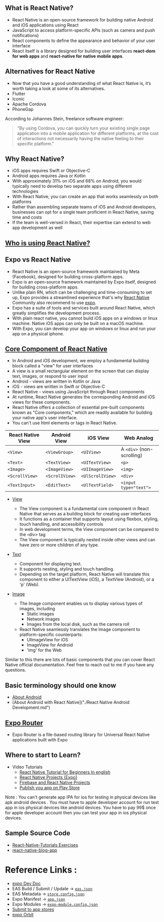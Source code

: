 ## What is React Native?
- React Native is an open-source framework for building native Android and iOS applications using React
- JavaScript to access platform-specific APls (such as camera and push
notifications)
- React components to define the appearance and behavior of your user interface
- React itself is a library designed for building user interfaces
**react-dom for web apps** and **react-native for native mobile apps**.

## Alternatives for React Native
- Now that you have a good understanding of what React Native is, it’s worth taking a look at some of its alternatives.
- Flutter
- Iconic
- Apache Cordova
- PhoneGap

According to Johannes Stein, freelance software engineer:

> "By using Cordova, you can quickly turn your existing single page application into a mobile application for different platforms, at the cost of interactions not necessarily having the native feeling to their specific platform."


## Why React Native?
- iOS apps requires Swift or Objective-C
- Android apps requires Java or Kotlin
- With approximately 31% on iOS and 68% on Android, you would typically need to develop two separate apps using different technologies
- With React Native, you can create an app that works seamlessly on both platforms
- Rather than assembling separate teams of iOS and Android developers, businesses can opt for a single team proficient in React Native, saving time and costs
- If the team is well-versed in React, their expertise can extend to web app development as well

## [Who is using React Native?](https://reactnative.dev/showcase)

## Expo vs React Native
- React Native is an open-source framework maintained by Meta (Facebook), designed for building cross-platform apps.
- Expo is an open-source framework maintained by Expo itself, designed for building cross-platform apps.
- Unlike plain RN, which can be challenging and time-consuming to set up, Expo provides a streamlined experience that's why [React Native](https://reactnative.dev/docs/environment-setup) Community also recommend to use [expo](https://expo.dev/).
- Expo has a suite of tools and services built around React Native, which greatly simplifies the development process.
- With plain react native, you cannot build iOS apps on a windows or linux machine. Native iOS apps can only be built on a macOS machine.
- With Expo, you can develop your app on windows or linux and run your app on a physical iphone.

## [Core Component of React Native](https://reactnative.dev/docs/components-and-apis)
- In Android and iOS development, we employ a fundamental building block called a "view" for user interfaces
- A view is a small rectangular element on the screen that can display text, images, or respond to user input
- Android - views are written in Kotlin or Java
- iOS - views are written in Swift or Objective-C
- React Native - views using JavaScript through React components
- At runtime, React Native generates the corresponding Android and iOS views for these components.
- React Native offers a collection of essential pre-built components known as "Core components," which are readily available for building your native app's user interface.
- You can't use html elements or tags in React Native.

| React Native View | Android View   |    iOS View      |           Web Analog      |
|-------------------|----------------|------------------|---------------------------|
| `<View>`          | `<ViewGroup>`  | `<UIView>`       | A `<div>` (non-scrolling) |
| `<Text>`          | `<TextView>`   | `<UITextView>`   |`<p>`                      |
| `<Image>`         | `<ImageView>`  | `<UIImageView>`  | `<img>`                   |
| `<ScrollView>`    | `<ScrolIView>` | `<UlScrolIView>` |`<div>`                    |
| `<TextInput>`     | `<EditText>`   | `<UlTextField>`  |`<input type="text">`      |

- [View](https://reactnative.dev/docs/view)
    - The View component is a fundamental core component in React Native that serves as a building block for creating user interfaces
    - It functions as a container that supports layout using flexbox, styling, touch handling, and accessibility controls
    - In web development terms, the View component can be compared to the ‹div> tag
    - The View component is typically nested inside other views and can have zero or more children of any type.

- [Text](https://reactnative.dev/docs/text)
    - Component for displaying text.
    - It supports nesting, styling and touch handling.
    - Depending on the target platform, React Native will translate this component to either a UlTextView (iOS), a TextView (Android), or a 'p' (Web).

- [Image](https://reactnative.dev/docs/image)
    - The Image component enables us to display various types of images, including
        - Static images
        - Network images
        - Images from the local disk, such as the camera roll
    - React Native seamlessly translates the Image component to platform-specific counterparts:
        - UllmageView for iOS
        - ImageView for Android
        - 'img' for the Web

Similar to this there are lots of basic components that you can cover React Native official documentation. Feel free to reach out to me if you have any questions.

## Basic terminology should one know 
- [About Android](./AndroidDevelopment.md)
- [About Android with React Native]("./React Native Android Development.md")

## [Expo Router](https://docs.expo.dev/router/introduction/)
- Expo Router is a file-based routing library for Universal React Native applications built with Expo


## Where to start to Learn?
- Video Tutorials
    - [React Native Tutorial for Beginners In english](https://www.youtube.com/playlist?list=PLC3y8-rFHvwhiQJD1di4eRVN30WWCXkg1)
    - [React Native Projects (Expo)](https://www.youtube.com/watch?v=ZXdJ04Q1ksE&list=PLO3Dk6jx9EISheYkFbI9Hd_AF9A99i0L-&pp=iAQB)
    - [Firebase and React Native Projects](https://youtube.com/playlist?list=PLO3Dk6jx9EISXHQ41tqkBQJLR3FqBYoW9&si=3yisj5hsgqNZh49y)
    - [Publish you app on Play Store](https://youtu.be/oBWBDaqNuws?si=-nlIm2j7H2eSoJHL)


Note :  You can't generate app IPA for ios for testing in physical devices like apk android devices .
        You must have to apple developer account for run test app in ios physical devices like android devices.
        You have to pay 99$ once for apple developer account then you can test your app in ios physical devices.


## Sample Source Code
- [React-Native-Tutorials Exercises](https://github.com/gopinav/React-Native-Tutorials)
- [react-native-blog-app](https://github.com/msrajawat298/react-native-blog-app.git)

# Reference Links :
- [expo Dev Doc](https://docs.expo.dev/)
- EAS Build / Submit / Update → [`eas.json`](https://docs.expo.dev/build-reference/eas-json/)
- EAS Metadata → [`store.config.json`](https://docs.expo.dev/eas-metadata/introduction/)
- Expo Manifest → [`app.json`](https://docs.expo.dev/versions/latest/config/app/)
- Expo Modules → [`expo-module.config.json`](https://docs.expo.dev/modules/overview/)
- [Submit to app stores](https://docs.expo.dev/deploy/submit-to-app-stores/)
- [expo Orbit](https://github.com/expo/orbit)